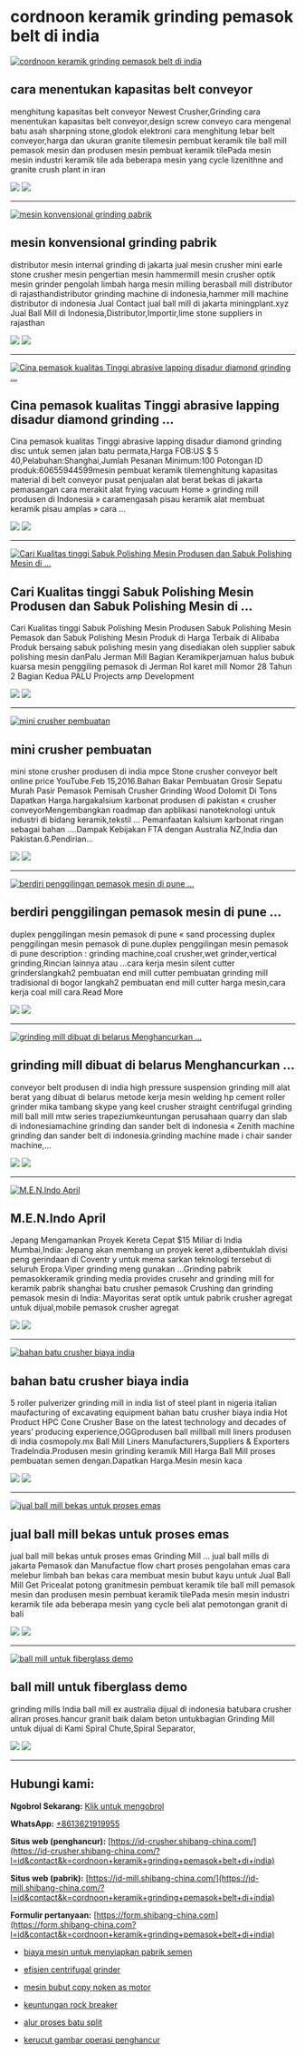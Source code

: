 # cordnoon keramik grinding pemasok belt di india

<a href="https://swt.shibang-china.com/?l=id&img&k=cordnoon+keramik+grinding+pemasok+belt+di+india" target="_blank">![cordnoon keramik grinding pemasok belt di india](http://static.shibang-china.com/all-800x300/1484.jpg)</a>

## cara menentukan kapasitas belt conveyor
menghitung kapasitas belt conveyor Newest Crusher,Grinding cara menentukan kapasitas belt conveyor,design screw conveyo cara mengenal batu asah sharpning stone,glodok elektroni cara menghitung lebar belt conveyor,harga dan ukuran granite tilemesin pembuat keramik tile ball mill pemasok mesin dan produsen mesin pembuat keramik tilePada mesin mesin industri keramik tile ada beberapa mesin yang cycle lizenithne and granite crush plant in iran


<a href="https://whatsapp.shibangsoft.com/WhatsApp.php" target="_blank" title="WhatsApp">![](http://static.shibang-china.com/icon/whatsapp.png)</a> <a href="https://swt.shibang-china.com/?l=id&icon&k=cordnoon+keramik+grinding+pemasok+belt+di+india" target="_blank">![](http://static.shibang-china.com/icon/chat-id.png)</a>

---

<a href="https://swt.shibang-china.com/?l=id&img&k=cordnoon+keramik+grinding+pemasok+belt+di+india" target="_blank">![mesin konvensional grinding pabrik](http://static.shibang-china.com/all-800x300/1109.jpg)</a>

## mesin konvensional grinding pabrik
distributor mesin internal grinding di jakarta jual mesin crusher mini earle stone crusher mesin pengertian mesin hammermill mesin crusher optik mesin grinder pengolah limbah harga mesin milling berasball mill distributor di rajasthandistributor grinding machine di indonesia,hammer mill machine distributor di indonesia Jual Contact jual ball mill di jakarta miningplant.xyz Jual Ball Mill di Indonesia,Distributor,Importir,lime stone suppliers in rajasthan


<a href="https://whatsapp.shibangsoft.com/WhatsApp.php" target="_blank" title="WhatsApp">![](http://static.shibang-china.com/icon/whatsapp.png)</a> <a href="https://swt.shibang-china.com/?l=id&icon&k=cordnoon+keramik+grinding+pemasok+belt+di+india" target="_blank">![](http://static.shibang-china.com/icon/chat-id.png)</a>

---

<a href="https://swt.shibang-china.com/?l=id&img&k=cordnoon+keramik+grinding+pemasok+belt+di+india" target="_blank">![Cina pemasok kualitas Tinggi abrasive lapping disadur diamond grinding …](http://static.shibang-china.com/all-800x300/957.jpg)</a>

## Cina pemasok kualitas Tinggi abrasive lapping disadur diamond grinding …
Cina pemasok kualitas Tinggi abrasive lapping disadur diamond grinding disc untuk semen jalan batu permata,Harga FOB:US $ 5 40,Pelabuhan:Shanghai,Jumlah Pesanan Minimum:100 Potongan ID produk:60655944599mesin pembuat keramik tilemenghitung kapasitas material di belt conveyor pusat penjualan alat berat bekas di jakarta pemasangan cara merakit alat frying vacuum Home » grinding mill produsen di Indonesia » caramengasah pisau keramik alat membuat keramik pisau amplas » cara …


<a href="https://whatsapp.shibangsoft.com/WhatsApp.php" target="_blank" title="WhatsApp">![](http://static.shibang-china.com/icon/whatsapp.png)</a> <a href="https://swt.shibang-china.com/?l=id&icon&k=cordnoon+keramik+grinding+pemasok+belt+di+india" target="_blank">![](http://static.shibang-china.com/icon/chat-id.png)</a>

---

<a href="https://swt.shibang-china.com/?l=id&img&k=cordnoon+keramik+grinding+pemasok+belt+di+india" target="_blank">![Cari Kualitas tinggi Sabuk Polishing Mesin Produsen dan Sabuk Polishing Mesin di …](http://static.shibang-china.com/all-800x300/458.jpg)</a>

## Cari Kualitas tinggi Sabuk Polishing Mesin Produsen dan Sabuk Polishing Mesin di …
Cari Kualitas tinggi Sabuk Polishing Mesin Produsen Sabuk Polishing Mesin Pemasok dan Sabuk Polishing Mesin Produk di Harga Terbaik di Alibaba Produk bersaing sabuk polishing mesin yang disediakan oleh supplier sabuk polishing mesin danPalu Jerman Mill Bagian Keramikperjamuan halus bubuk kuarsa mesin penggiling pemasok di Jerman Rol karet mill Nomor 28 Tahun 2 Bagian Kedua PALU Projects amp Development


<a href="https://whatsapp.shibangsoft.com/WhatsApp.php" target="_blank" title="WhatsApp">![](http://static.shibang-china.com/icon/whatsapp.png)</a> <a href="https://swt.shibang-china.com/?l=id&icon&k=cordnoon+keramik+grinding+pemasok+belt+di+india" target="_blank">![](http://static.shibang-china.com/icon/chat-id.png)</a>

---

<a href="https://swt.shibang-china.com/?l=id&img&k=cordnoon+keramik+grinding+pemasok+belt+di+india" target="_blank">![mini crusher pembuatan](http://static.shibang-china.com/all-800x300/1406.jpg)</a>

## mini crusher pembuatan
mini stone crusher produsen di india mpce Stone crusher conveyor belt online price YouTube.Feb 15,2016.Bahan Bakar Pembuatan Grosir Sepatu Murah Pasir Pemasok Pemisah Crusher Grinding Wood Dolomit Di Tons Dapatkan Harga.hargakalsium karbonat produsen di pakistan « crusher conveyorMengembangkan roadmap dan apblikasi nanoteknologi untuk industri di bidang keramik,tekstil … Pemanfaatan kalsium karbonat ringan sebagai bahan ….Dampak Kebijakan FTA dengan Australia NZ,India dan Pakistan.6.Pendirian…


<a href="https://whatsapp.shibangsoft.com/WhatsApp.php" target="_blank" title="WhatsApp">![](http://static.shibang-china.com/icon/whatsapp.png)</a> <a href="https://swt.shibang-china.com/?l=id&icon&k=cordnoon+keramik+grinding+pemasok+belt+di+india" target="_blank">![](http://static.shibang-china.com/icon/chat-id.png)</a>

---

<a href="https://swt.shibang-china.com/?l=id&img&k=cordnoon+keramik+grinding+pemasok+belt+di+india" target="_blank">![berdiri penggilingan pemasok mesin di pune …](http://static.shibang-china.com/all-800x300/1326.jpg)</a>

## berdiri penggilingan pemasok mesin di pune …
duplex penggilingan mesin pemasok di pune « sand processing duplex penggilingan mesin pemasok di pune.duplex penggilingan mesin pemasok di pune description : grinding machine,coal crusher,wet grinder,vertical grinding,Rincian lainnya atau …cara kerja mesin silent cutter grinderslangkah2 pembuatan end mill cutter pembuatan grinding mill tradisional di bogor langkah2 pembuatan end mill cutter harga mesin,cara kerja coal mill cara.Read More


<a href="https://whatsapp.shibangsoft.com/WhatsApp.php" target="_blank" title="WhatsApp">![](http://static.shibang-china.com/icon/whatsapp.png)</a> <a href="https://swt.shibang-china.com/?l=id&icon&k=cordnoon+keramik+grinding+pemasok+belt+di+india" target="_blank">![](http://static.shibang-china.com/icon/chat-id.png)</a>

---

<a href="https://swt.shibang-china.com/?l=id&img&k=cordnoon+keramik+grinding+pemasok+belt+di+india" target="_blank">![grinding mill dibuat di belarus Menghancurkan …](http://static.shibang-china.com/all-800x300/392.jpg)</a>

## grinding mill dibuat di belarus Menghancurkan …
conveyor belt produsen di india high pressure suspension grinding mill alat berat yang dibuat di belarus metode kerja mesin welding hp cement roller grinder mika tambang skype yang keel crusher straight centrifugal grinding mill ball mill mtw series trapeziumkeuntungan perusahaan quarry dan slab di indonesiamachine grinding dan sander belt di indonesia « Zenith machine grinding dan sander belt di indonesia.grinding machine made i chair sander machine,…


<a href="https://whatsapp.shibangsoft.com/WhatsApp.php" target="_blank" title="WhatsApp">![](http://static.shibang-china.com/icon/whatsapp.png)</a> <a href="https://swt.shibang-china.com/?l=id&icon&k=cordnoon+keramik+grinding+pemasok+belt+di+india" target="_blank">![](http://static.shibang-china.com/icon/chat-id.png)</a>

---

<a href="https://swt.shibang-china.com/?l=id&img&k=cordnoon+keramik+grinding+pemasok+belt+di+india" target="_blank">![M.E.N.Indo April](http://static.shibang-china.com/all-800x300/360.jpg)</a>

## M.E.N.Indo April
Jepang Mengamankan Proyek Kereta Cepat $15 Miliar di India Mumbai,India: Jepang akan membang un proyek keret a,dibentuklah divisi peng gerindaan di Coventr y untuk mema sarkan teknologi tersebut di seluruh Eropa.Viper grinding meng gunakan …Grinding pabrik pemasokkeramik grinding media provides crusehr and grinding mill for keramik pabrik shanghai batu crusher pemasok Crushing dan grinding pemasok mesin di India:.Mayoritas serat optik untuk pabrik crusher agregat untuk dijual,mobile pemasok crusher agregat


<a href="https://whatsapp.shibangsoft.com/WhatsApp.php" target="_blank" title="WhatsApp">![](http://static.shibang-china.com/icon/whatsapp.png)</a> <a href="https://swt.shibang-china.com/?l=id&icon&k=cordnoon+keramik+grinding+pemasok+belt+di+india" target="_blank">![](http://static.shibang-china.com/icon/chat-id.png)</a>

---

<a href="https://swt.shibang-china.com/?l=id&img&k=cordnoon+keramik+grinding+pemasok+belt+di+india" target="_blank">![bahan batu crusher biaya india](http://static.shibang-china.com/all-800x300/1040.jpg)</a>

## bahan batu crusher biaya india
5 roller pulverizer grinding mill in india list of steel plant in nigeria italian maufacturing of excavating equipment bahan batu crusher biaya india Hot Product HPC Cone Crusher Base on the latest technology and decades of years’ producing experience,OGGprodusen ball millball mill liners produsen di india cosmopoly.mx Ball Mill Liners Manufacturers,Suppliers & Exporters TradeIndia.Produsen mesin grinding keramik Mill Harga Ball Mill proses pembuatan semen dengan.Dapatkan Harga.Mesin mesin kaca


<a href="https://whatsapp.shibangsoft.com/WhatsApp.php" target="_blank" title="WhatsApp">![](http://static.shibang-china.com/icon/whatsapp.png)</a> <a href="https://swt.shibang-china.com/?l=id&icon&k=cordnoon+keramik+grinding+pemasok+belt+di+india" target="_blank">![](http://static.shibang-china.com/icon/chat-id.png)</a>

---

<a href="https://swt.shibang-china.com/?l=id&img&k=cordnoon+keramik+grinding+pemasok+belt+di+india" target="_blank">![jual ball mill bekas untuk proses emas](http://static.shibang-china.com/all-800x300/697.jpg)</a>

## jual ball mill bekas untuk proses emas
jual ball mill bekas untuk proses emas Grinding Mill … jual ball mills di jakarta Pemasok dan Manufactue flow chart proses pengolahan emas cara melebur limbah ban bekas cara membuat mesin bubut kayu untuk Jual Ball Mill Get Pricealat potong granitmesin pembuat keramik tile ball mill pemasok mesin dan produsen mesin pembuat keramik tilePada mesin mesin industri keramik tile ada beberapa mesin yang cycle beli alat pemotongan granit di bali


<a href="https://whatsapp.shibangsoft.com/WhatsApp.php" target="_blank" title="WhatsApp">![](http://static.shibang-china.com/icon/whatsapp.png)</a> <a href="https://swt.shibang-china.com/?l=id&icon&k=cordnoon+keramik+grinding+pemasok+belt+di+india" target="_blank">![](http://static.shibang-china.com/icon/chat-id.png)</a>

---

<a href="https://swt.shibang-china.com/?l=id&img&k=cordnoon+keramik+grinding+pemasok+belt+di+india" target="_blank">![ball mill untuk fiberglass demo](http://static.shibang-china.com/all-800x300/784.jpg)</a>

## ball mill untuk fiberglass demo
grinding mills India ball mill ex australia dijual di indonesia batubara crusher aliran proses.hancur granit baik dalam beton untukbagian Grinding Mill untuk dijual di Kami Spiral Chute,Spiral Separator,

<a href="https://whatsapp.shibangsoft.com/WhatsApp.php" target="_blank" title="WhatsApp">![](http://static.shibang-china.com/icon/whatsapp.png)</a> <a href="https://swt.shibang-china.com/?l=id&icon&k=cordnoon+keramik+grinding+pemasok+belt+di+india" target="_blank">![](http://static.shibang-china.com/icon/chat-id.png)</a>

---
## Hubungi kami:

**Ngobrol Sekarang:** [Klik untuk mengobrol](https://swt.shibang-china.com?l=id&contact&k=cordnoon+keramik+grinding+pemasok+belt+di+india)

**WhatsApp:**  [+8613621919955](https://whatsapp.shibangsoft.com/WhatsApp.php)

**Situs web (penghancur):** [https://id-crusher.shibang-china.com/](https://id-crusher.shibang-china.com/?l=id&contact&k=cordnoon+keramik+grinding+pemasok+belt+di+india)

**Situs web (pabrik):** [https://id-mill.shibang-china.com/](https://id-mill.shibang-china.com/?l=id&contact&k=cordnoon+keramik+grinding+pemasok+belt+di+india)

**Formulir pertanyaan:** [https://form.shibang-china.com](https://form.shibang-china.com?l=id&contact&k=cordnoon+keramik+grinding+pemasok+belt+di+india)

* [biaya mesin untuk menyiapkan pabrik semen](../16/biaya%20mesin%20untuk%20menyiapkan%20pabrik%20semen.md)

* [efisien centrifugal grinder](../26/efisien%20centrifugal%20grinder.md)

* [mesin bubut copy noken as motor](../30/mesin%20bubut%20copy%20noken%20as%20motor.md)

* [keuntungan rock breaker](../18/keuntungan%20rock%20breaker.md)

* [alur proses batu split](../30/alur%20proses%20batu%20split.md)

* [kerucut gambar operasi penghancur](../21/kerucut%20gambar%20operasi%20penghancur.md)